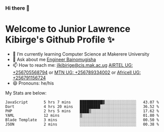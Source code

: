 ### Hi there 👋 
# Welcome to Junior Lawrence Kibirge's Github Profile ✨
 
<!--
**juniorkibirige/juniorkibirige** is a ✨ _special_ ✨ repository because its `README.md` (this file) appears on your GitHub profile.

Here are some ideas to get you started:

- 🔭 I’m currently working on ...
- 🌱 I’m currently learning ...
- 👯 I’m looking to collaborate on ...
- 🤔 I’m looking for help with ...
- 💬 Ask me about ...
- 📫 How to reach me: ...
- 😄 Pronouns: ...
- ⚡ Fun fact: ...
-->
- 🌱 I’m currently learning Computer Science at Makerere University
- 💬 Ask about me [Engineer Bainomugisha](mailto:baino@mak.ac.ug)
- 📫 How to reach me: [jlkibirige@cis.mak.ac.ug](mailto:jlkibirige@cis.mak.ac.ug) [AIRTEL UG: +256705568794](tel:+256705568794) or [MTN UG: +256789334002](tel:+256789334002) or [Africell UG: +256791156724](tel:+256791156724)
- 😄 Pronouns: he/his

My Stats are below:

<!--START_SECTION:waka-->

```text
JavaScript       5 hrs 7 mins    ██████████▓░░░░░░░░░░░░░░   43.07 %
Dart             4 hrs 20 mins   █████████░░░░░░░░░░░░░░░░   36.52 %
PHP              2 hrs 5 mins    ████▒░░░░░░░░░░░░░░░░░░░░   17.62 %
YAML             12 mins         ▒░░░░░░░░░░░░░░░░░░░░░░░░   01.80 %
Blade Template   3 mins          ░░░░░░░░░░░░░░░░░░░░░░░░░   00.50 %
JSON             2 mins          ░░░░░░░░░░░░░░░░░░░░░░░░░   00.38 %
```

<!--END_SECTION:waka-->
